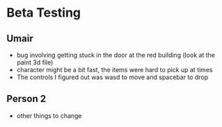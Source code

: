# Beta Testing

## Umair
- bug involving getting stuck in the door at the red building (look at the paint 3d file)
- character might be a bit fast, the items were hard to pick up at times
- The controls I figured out was wasd to move and spacebar to drop

## Person 2
- other things to change